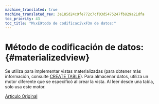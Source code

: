 ```yaml
---
machine_translated: true
machine_translated_rev: 3e185d24c9fe772c7cf03d5475247fb829a21dfa
toc_priority: 43
toc_title: "M\xE9todo de codificaci\xF3n de datos:"
---
```


# Método de codificación de datos: {#materializedview}

Se utiliza para implementar vistas materializadas (para obtener más información, consulte [CREATE TABLE](../../../sql_reference/statements/create.md)). Para almacenar datos, utiliza un motor diferente que se especificó al crear la vista. Al leer desde una tabla, solo usa este motor.

[Artículo Original](https://clickhouse.tech/docs/en/operations/table_engines/materializedview/) <!--hide-->
